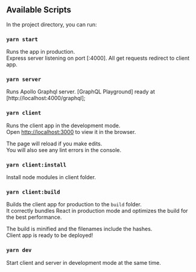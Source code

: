 ## Available Scripts

In the project directory, you can run:

### `yarn start`

Runs the app in production. </br>
Express server listening on port [:4000]. All get requests redirect to client app.

### `yarn server`

Runs Apollo Graphql server.
[GraphQL Playground] ready at [http://localhost:4000/graphql];

### `yarn client`

Runs the client app in the development mode.<br />
Open [http://localhost:3000](http://localhost:3000) to view it in the browser.

The page will reload if you make edits.<br />
You will also see any lint errors in the console.

### `yarn client:install`

Install node modules in client folder.

### `yarn client:build`

Builds the client app for production to the `build` folder.<br />
It correctly bundles React in production mode and optimizes the build for the best performance.

The build is minified and the filenames include the hashes.<br />
Client app is ready to be deployed!

### `yarn dev`

Start client and server in development mode at the same time.
